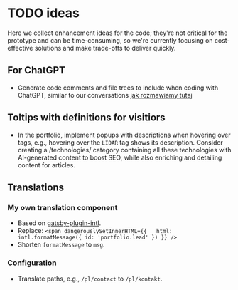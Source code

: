 # TODO ideas
Here we collect enhancement ideas for the code; they're not critical for the prototype and can be time-consuming, so we're currently focusing on cost-effective solutions and make trade-offs to deliver quickly.

## For ChatGPT
* Generate code comments and file trees to include when coding with ChatGPT, similar to our conversations [jak rozmawiamy tutaj](https://chat.openai.com/c/1442f684-50ae-4a74-aa9c-fde3d9d1b47c)


## Toltips with definitions for visitiors
* In the portfolio, implement popups with descriptions when hovering over tags, e.g., hovering over the `LIDAR` tag shows its description. Consider creating a /technologies/ category containing all these technologies with AI-generated content to boost SEO, while also enriching and detailing content for articles.

## Translations

### My own translation component 
* Based on [gatsby-plugin-intl](https://github.com/wiziple/gatsby-plugin-intl).
* Replace: `<span dangerouslySetInnerHTML={{ __html: intl.formatMessage({ id: 'portfolio.lead' }) }} />`
* Shorten `formatMessage` to `msg`.

### Configuration
* Translate paths, e.g., `/pl/contact` to `/pl/kontakt`.
